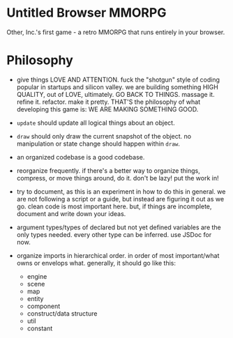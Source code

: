 # Untitled Browser MMORPG

Other, Inc.'s first game - a retro MMORPG that runs entirely in your browser.

# Philosophy

- give things LOVE AND ATTENTION. fuck the "shotgun" style of coding popular in startups and silicon valley.
  we are building something HIGH QUALITY, out of LOVE, ultimately.
  GO BACK TO THINGS. massage it. refine it. refactor. make it pretty.
  THAT'S the philosophy of what developing this game is: WE ARE MAKING SOMETHING GOOD.

- `update` should update all logical things about an object.
- `draw` should only draw the current snapshot of the object. no manipulation or state change should happen within `draw`.

- an organized codebase is a good codebase.
- reorganize frequently. if there's a better way to organize things, compress, or move things around, do it.
  don't be lazy! put the work in!

- try to document, as this is an experiment in how to do this in general. we are not following a script or a guide,
  but instead are figuring it out as we go.
  clean code is most important here. but, if things are incomplete, document and write down your ideas.
- argument types/types of declared but not yet defined variables are the only types needed.
  every other type can be inferred.
  use JSDoc for now.
- organize imports in hierarchical order. in order of most important/what owns or envelops what.
  generally, it should go like this:
  - engine
  - scene
  - map
  - entity
  - component
  - construct/data structure
  - util
  - constant
